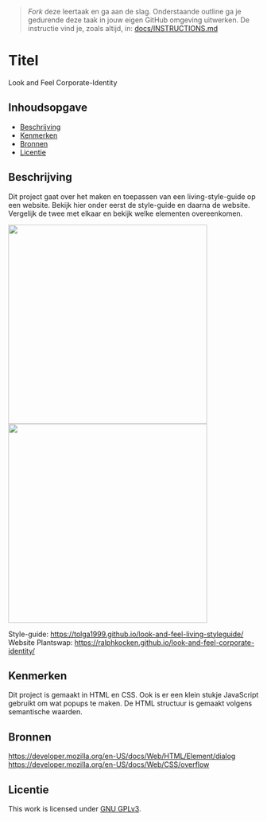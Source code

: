> _Fork_ deze leertaak en ga aan de slag. Onderstaande outline ga je gedurende deze taak in jouw eigen GitHub omgeving uitwerken. De instructie vind je, zoals altijd, in: [docs/INSTRUCTIONS.md](docs/INSTRUCTIONS.md)

# Titel
<!-- Geef je project een titel en schrijf in één zin wat het is -->
Look and Feel Corporate-Identity

## Inhoudsopgave

  * [Beschrijving](#beschrijving)
  * [Kenmerken](#kenmerken)
  * [Bronnen](#bronnen)
  * [Licentie](#licentie)

## Beschrijving
<!-- In de Beschrijving staat hoe je project er uit ziet, hoe het werkt en wat je er mee kan. -->
<!-- Voeg een mooie poster visual toe 📸 -->
<!-- Voeg een link toe naar Github Pages 🌐-->

Dit project gaat over het maken en toepassen van een living-style-guide op een website. Bekijk hier onder eerst de style-guide en daarna de website. Vergelijk de twee met elkaar en bekijk welke elementen overeenkomen. 

<img src="https://user-images.githubusercontent.com/106448490/205286218-b0d4247d-608c-4a68-80bb-49c6cc9bab17.png" width="400">
<img src="https://user-images.githubusercontent.com/106448490/205286256-4cb9d511-4555-40ea-b21a-544563729d37.png" width="400">



Style-guide: https://tolga1999.github.io/look-and-feel-living-styleguide/
Website Plantswap: https://ralphkocken.github.io/look-and-feel-corporate-identity/

## Kenmerken
<!-- Bij Kenmerken staat welke technieken zijn gebruikt en hoe. Wat is de HTML structuur? Wat zijn de belangrijkste dingen in CSS? Wat is er met Javascript gedaan en hoe? Misschien heb je een framwork of library gebruikt? -->

Dit project is gemaakt in HTML en CSS. Ook is er een klein stukje JavaScript gebruikt om wat popups te maken. De HTML structuur is gemaakt volgens semantische waarden.  
## Bronnen
https://developer.mozilla.org/en-US/docs/Web/HTML/Element/dialog
https://developer.mozilla.org/en-US/docs/Web/CSS/overflow


## Licentie

This work is licensed under [GNU GPLv3](./LICENSE).
